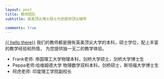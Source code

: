 ```yaml
---
layout: post
title: 教师团队
subtitle: 英美顶尖博士硕士为您提供顶尖辅导

comments: true
---
```

<a href="{{ https://5sigmaeducation.github.io/aboutme/}}">{{ hello there}}</a>
我们的教师都是拥有英美顶尖大学的本科，硕士学位，配上丰富的教学经验和热情， 为您提供独一无二的教学体验。


*  Frank老师: 帝国理工大学物理本科，剑桥大学硕士，剑桥大学博士生
*  Peppa老师:哈维姆德大学 物理数学双料本科，剑桥硕士，斯坦福大学博士生
*  阿虎老师: 印度理工学院副校长


<!-- more -->
